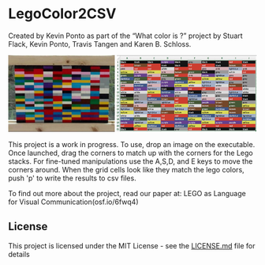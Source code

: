 # LegoColor2CSV

Created by Kevin Ponto as part of the “What color is ?” project by Stuart Flack, Kevin Ponto, Travis Tangen and Karen B. Schloss.  

![Header Image](header.png)

This project is a work in progress.  To use, drop an image on the executable.  Once launched, drag the corners to match up with the corners for the Lego stacks.  For fine-tuned manipulations use the A,S,D, and E keys to move the corners around.  When the grid cells look like they match the lego colors, push 'p' to write the results to csv files.

To find out more about the project, read our paper at:
LEGO as Language for Visual Communication(osf.io/6fwq4)

## License

This project is licensed under the MIT License - see the [LICENSE.md](LICENSE.md) file for details

